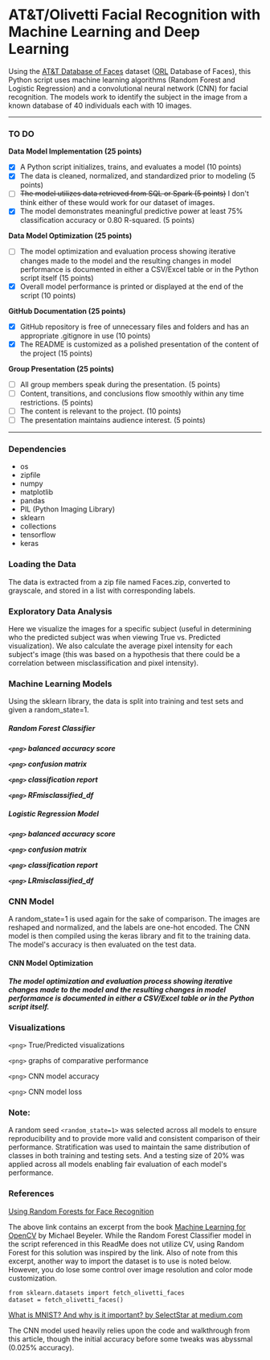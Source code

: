 # AT&T/Olivetti Facial Recognition with Machine Learning and Deep Learning

Using the [AT&amp;T Database of Faces](https://www.kaggle.com/datasets/kasikrit/att-database-of-faces) dataset ([ORL]() Database of Faces), this Python script uses machine learning algorithms (Random Forest and Logistic Regression) and a convolutional neural network (CNN) for facial recognition.  The models work to identify the subject in the image from a known database of 40 individuals each with 10 images.

---

### TO DO

**Data Model Implementation (25 points)**

* [X] A Python script initializes, trains, and evaluates a model (10 points)
* [X] The data is cleaned, normalized, and standardized prior to modeling (5 points)
* [ ] ~~The model utilizes data retrieved from SQL or Spark (5 points)~~ I don't think either of these would work for our dataset of images.
* [X] The model demonstrates meaningful predictive power at least 75% classification accuracy or 0.80 R-squared. (5 points)

**Data Model Optimization (25 points)**

* [ ] The model optimization and evaluation process showing iterative
  changes made to the model and the resulting changes in model
  performance is documented in either a CSV/Excel table or in the Python
  script itself (15 points)
* [X] Overall model performance is printed or displayed at the end of the script (10 points)

**GitHub Documentation (25 points)**

* [X] GitHub repository is free of unnecessary files and folders and has an appropriate .gitignore in use (10 points)
* [X] The README is customized as a polished presentation of the content of the project (15 points)

**Group Presentation (25 points)**

* [ ] All group members speak during the presentation. (5 points)
* [ ] Content, transitions, and conclusions flow smoothly within any time restrictions. (5 points)
* [ ] The content is relevant to the project. (10 points)
* [ ] The presentation maintains audience interest. (5 points)

---

### Dependencies

* os
* zipfile
* numpy
* matplotlib
* pandas
* PIL (Python Imaging Library)
* sklearn
* collections
* tensorflow
* keras

### Loading the Data

The data is extracted from a zip file named Faces.zip, converted to grayscale, and stored in a list with corresponding labels.

### Exploratory Data Analysis

Here we visualize the images for a specific subject (useful in determining who the predicted subject was when viewing True vs. Predicted visualization). We also calculate the average pixel intensity for each subject's image (this was based on a hypothesis that there could be a correlation between misclassification and pixel intensity).

### Machine Learning Models

Using the sklearn library, the data is split into training and test sets and given a random_state=1.

##### Random Forest Classifier

***`<png>` balanced accuracy score***

***`<png>` confusion matrix***

***`<png>` classification report***

***`<png>` RFmisclassified_df***

##### Logistic Regression Model

***`<png>` balanced accuracy score***

***`<png>` confusion matrix***

***`<png>` classification report***

***`<png>` LRmisclassified_df***

### CNN Model

A random_state=1 is used again for the sake of comparison. The images are reshaped and normalized, and the labels are one-hot encoded. The CNN model is then compiled using the keras library and fit to the training data. The model's accuracy is then evaluated on the test data.

#### CNN Model Optimization

***The model optimization and evaluation process showing iterative changes made to the model and the resulting changes in model performance is documented in either a CSV/Excel table or in the Python script itself.***

### Visualizations

`<png>` True/Predicted visualizations

`<png>` graphs of comparative performance

`<png>` CNN model accuracy

`<png>` CNN model loss

### Note:

A random seed `<random_state=1>` was selected across all models to ensure reproducibility and to provide more valid and consistent comparison of their performance. Stratification was used to maintain the same distribution of classes in both training and testing sets. And a testing size of 20% was applied across all models enabling fair evaluation of each model's performance.

### References

[Using Random Forests for Face Recognition](https://notebook.community/mbeyeler/opencv-machine-learning/notebooks/10.03-Using-Random-Forests-for-Face-Recognition)

The above link contains an excerpt from the book [Machine Learning for OpenCV](https://www.packtpub.com/big-data-and-business-intelligence/machine-learning-opencv) by Michael Beyeler. While the Random Forest Classifier model in the script referenced in this ReadMe does not utilize CV, using Random Forest for this solution was inspired by the link.  Also of note from this excerpt, another way to import the dataset is to use is noted below. However, you do lose some control over image resolution and color mode customization.

```
from sklearn.datasets import fetch_olivetti_faces
dataset = fetch_olivetti_faces()
```

[What is MNIST? And why is it important? by SelectStar at medium.com](https://selectstar-ai.medium.com/what-is-mnist-and-why-is-it-important-e9a269edbad5)

The CNN model used heavily relies upon the code and walkthrough from this article, though the initial accuracy before some tweaks was abyssmal (0.025% accuracy).
